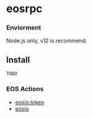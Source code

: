 # eosrpc

### Enviorment

Node.js only, v12 is recommend.

## Install

```shell
TODO
```

### EOS Actions

- [eosio.token](https://github.com/isLishude/eos-actions-types/blob/master/eosio.token.d.ts)
- [eosio](https://github.com/isLishude/eos-actions-types/blob/master/eosio.d.ts)
